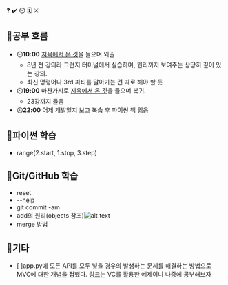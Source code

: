 ❓ ✔️ ⏲️ 🗓️ ⚔️

## 🧠공부 흐름
- ⏲️**10:00** [지옥에서 온 깃](https://www.youtube.com/watch?v=hFJZwOfme6w&list=PLuHgQVnccGMA8iwZwrGyNXCGy2LAAsTXk)을 들으며 외출
    - 8년 전 강의라 그런지 터미널에서 실습하며, 원리까지 보여주는 상당히 깊이 있는 강의.
    - 최신 명령어나 3rd 파티를 알아가는 건 따로 해야 할 듯    
- ⏲️**19:00** 마찬가지로 [지옥에서 온 깃](https://www.youtube.com/watch?v=hFJZwOfme6w&list=PLuHgQVnccGMA8iwZwrGyNXCGy2LAAsTXk)을 들으며 복귀.
    - 23강까지 들음    
- ⏲️**22:00** 어제 개발일지 보고 복습 후 파이썬 책 읽음

## 🐍파이썬 학습
- range(2.start, 1.stop, 3.step)

## 💾Git/GitHub 학습
- reset
- --help
- git commit -am 
- add의 원리(objects 참조)![alt text](vscode.png)
- merge 방법 

## 📌기타
- [ ]app.py에 모든 API를 모두 넣을 경우의 발생하는 문제를 해결하는 방법으로 MVC에 대한 개념을 접했다. [링크](https://github.com/kftjungle-8th-307-week1-team6/jungle-for-tomorrow)는 VC를 활용한 예제이니 나중에 공부해보자





